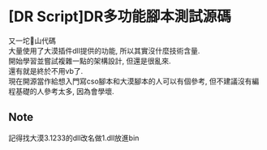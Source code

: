 # [DR Script]DR多功能腳本測試源碼
又一坨💩山代碼  
大量使用了大漠插件dll提供的功能, 所以其實沒什麼技術含量.  
開始學習並嘗試複雜一點的架構設計, 但還是很亂來.  
還有就是終於不用vb了.  
現在開源當作給想入門寫cso腳本和大漠腳本的人可以有個參考, 但不建議沒有編程基礎的人參考太多, 因為會學壞.  

## Note
記得找大漠3.1233的dll改名做1.dll放進bin  
